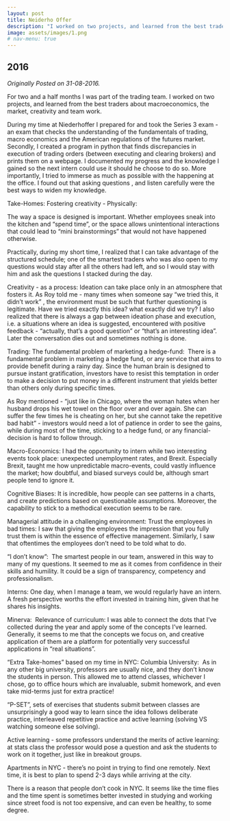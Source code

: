 ```yaml
---
layout: post
title: Neiderho Offer
description: "I worked on two projects, and learned from the best traders about macroeconomics, the market, creativity and team work."
image: assets/images/1.png
# nav-menu: true
---
```



<h2>2016 </h2>
<i>Originally Posted on 31-08-2016.</i>
<p>
For two and a half months I was part of the trading team. I worked on two projects, and learned from the best traders about macroeconomics, the market, creativity and team work.

During my time at Niederhoffer I prepared for and took the Series 3 exam - an exam that checks the understanding of the fundamentals of trading, macro economics and the American regulations of the futures market. Secondly, I created a program in python that finds discrepancies in execution of trading orders (between executing and clearing brokers) and prints them on a webpage. I documented my progress and the knowledge I gained so the next intern could use it should he choose to do so.
​​
More importantly, I tried to immerse as much as possible with the happening at the office. I found out that asking questions , and listen carefully were the best ways to widen my knowledge.

Take-Homes:
Fostering creativity - Physically:

The way a space is designed is important. Whether employees sneak into the kitchen and “spend ​time”, or the space allows unintentional interactions that could lead to “mini brainstormings” that would not have happened otherwise.

Practically, during my short time, I realized that I can take advantage of the structured schedule; one of the smartest traders who was also open to my questions would stay after all the others had left, and so I would stay with him and ask the questions I stacked during the day.

Creativity - as a process:
Ideation can take place only in an atmosphere that fosters it. As Roy told me - many times when someone say “we tried this, it didn’t work” , the environment must be such that further questioning is legitimate. Have we tried exactly this idea? what exactly did we try? I also realized that there is always a gap between ideation phase and execution, i.e. a situations where an idea is suggested, encountered with positive feedback - “actually, that’s a good question” or “that’s an interesting idea”. Later the conversation dies out and sometimes nothing is done.

Trading:
The fundamental problem of marketing a hedge-fund: 
There is a fundamental problem in marketing a hedge fund, or any service that aims to provide benefit during a rainy day. Since the human brain is designed to pursue instant gratification, investors have to resist this temptation in order to make a decision to put money in a different instrument that yields better than others only during specific times. 

As Roy mentioned - “just like in Chicago, where the woman hates when her husband drops his wet towel on the floor over and over again. She can suffer the few times he is cheating on her, but she cannot take the repetitive bad habit” - investors would need a lot of patience in order to see the gains, while during most of the time, sticking to a hedge fund, or any financial-decision is hard to follow through.

Macro-Economics:
I had the opportunity to intern while two interesting events took place: unexpected unemployment rates, and Brexit. Especially Brexit, taught me how unpredictable macro-events, could vastly influence the market; how doubtful, and biased surveys could be, although smart people tend to ignore it.

Cognitive Biases:
It is incredible, how people can see patterns in a charts, and create predictions based on questionable assumptions. Moreover, the capability to stick to a methodical execution seems to be rare.

Managerial attitude in a challenging environment:
Trust the employees in bad times: I saw that giving the employees the impression that you fully trust them is within the essence of effective management. Similarly, I saw that oftentimes the employees don’t need to be told what to do.

“I don’t know”: 
The smartest people in our team, answered in this way to many of my questions. It seemed to me as it comes from confidence in their skills and humility. It could be a sign of transparency, competency and professionalism.

Interns:
One day, when I manage a team, we would regularly have an intern. A fresh perspective worths the effort invested in training him, given that he shares his insights.

Minerva: 
Relevance of curriculum: I was able to connect the dots that I’ve collected during the year and apply some of the concepts I’ve learned. Generally, it seems to me that the concepts we focus on, and creative application of them are a platform for potentially very successful applications in “real situations”. 

“Extra Take-homes” based on my time in NYC:
Columbia University: 
As in any other big university, professors are usually nice, and they don’t know the students in person. This allowed me to attend classes, whichever I chose, go to office hours which are invaluable, submit homework, and even take mid-terms just for extra practice! 

“P-SET”, sets of exercises that students submit between classes are unsurprisingly a good way to learn since the idea follows deliberate practice, ​​interleaved repetitive practice and active learning (solving VS watching someone else solving). 

Active learning - some professors understand the merits of active learning: at stats class the professor would pose a question and ask the students to work on it together, just like in breakout groups. 

Apartments in NYC - there’s no point in trying to find one remotely. Next time, it is best to plan to spend 2-3 days while arriving at the city.

There is a reason that people don’t cook in NYC. It seems like the time flies and the time spent is sometimes better invested in studying and working since street food is not too expensive, and can even be healthy, to some degree.
</p>